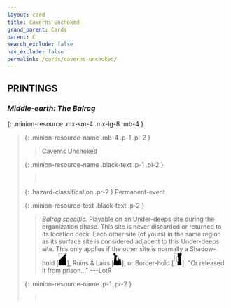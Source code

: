 ```yaml
---
layout: card
title: Caverns Unchoked
grand_parent: Cards
parent: C
search_exclude: false
nav_exclude: false
permalink: /cards/caverns-unchoked/
---
```


## PRINTINGS


### _Middle-earth: The Balrog_

{: .minion-resource .mx-sm-4 .mx-lg-8 .mb-4 }
> {: .minion-resource-name .mb-4 .p-1 .pl-2 }
> > <div class="hazard-mp"></div>
> > <div class="card-name">Caverns Unchoked</div>
>
> {: .minion-resource-name .black-text .p-1 .pl-2 }
> > &nbsp;
>
> {: .hazard-classification .pr-2 }
> Permanent-event
>
> {: .minion-resource-text .black-text .p-2 }
> > _Balrog specific._ Playable on an Under-deeps site during the organization phase. This site is never discarded or returned to its location deck. Each other site (of yours) in the same region as its surface site is considered adjacent to this Under-deeps site. This only applies if the other site is normally a Shadow-hold \[![](/assets/images/shadow-hold.svg)], Ruins & Lairs \[![](/assets/images/ruinlair.svg)], or Border-hold \[![](/assets/images/border-hold.svg)].   "Or released it from prison..." ---LotR 
> 
> {: .minion-resource-name .p-1 .pr-2 }
> > <div class="card-shield"></div>
> > <div class="card-corruption-white">&nbsp;</div>
